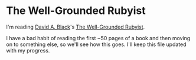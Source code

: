 # The Well-Grounded Rubyist

I'm reading [David A. Black](http://www.wobblini.net/)'s [The Well-Grounded Rubyist](http://www.manning.com/black2/).

I have a bad habit of reading the first ~50 pages of a book and then moving on to something else, so we'll see how this goes. I'll keep this file updated with my progress.
